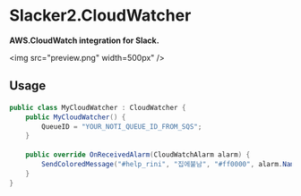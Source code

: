Slacker2.CloudWatcher
====

__AWS.CloudWatch integration for Slack.__<br>

<img src="preview.png" width=500px" />
<br>

Usage
----

```cs
public class MyCloudWatcher : CloudWatcher {
    public MyCloudWatcher() {
        QueueID = "YOUR_NOTI_QUEUE_ID_FROM_SQS";
    }

    public override OnReceivedAlarm(CloudWatchAlarm alarm) {
        SendColoredMessage("#help_rini", "집에불남", "#ff0000", alarm.Name, alarm.Reason);
    }
}
```